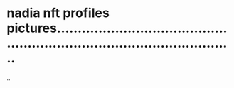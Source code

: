 # nadia nft profiles pictures................................................................................................
..
